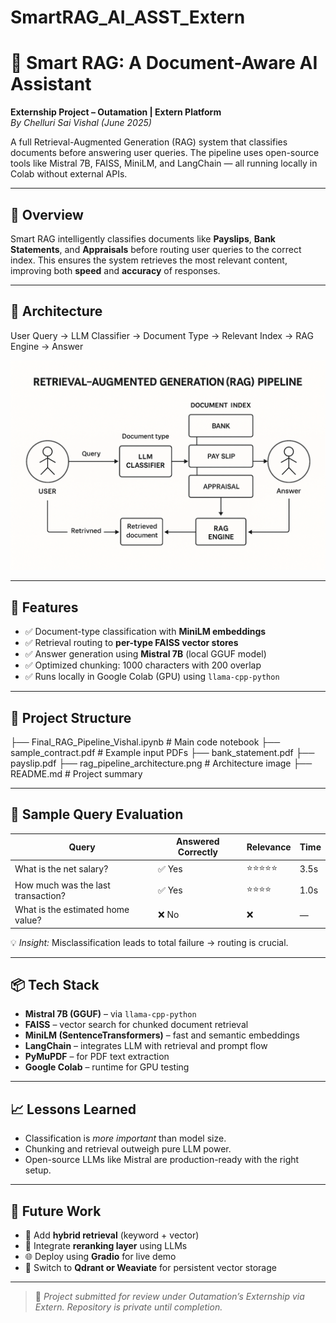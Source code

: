 # SmartRAG_AI_ASST_Extern
# 📄 Smart RAG: A Document-Aware AI Assistant

**Externship Project – Outamation | Extern Platform**  
_By Chelluri Sai Vishal (June 2025)_

A full Retrieval-Augmented Generation (RAG) system that classifies documents before answering user queries. The pipeline uses open-source tools like Mistral 7B, FAISS, MiniLM, and LangChain — all running locally in Colab without external APIs.

---

## 🚀 Overview

Smart RAG intelligently classifies documents like **Payslips**, **Bank Statements**, and **Appraisals** before routing user queries to the correct index. This ensures the system retrieves the most relevant content, improving both **speed** and **accuracy** of responses.

---

## 🧠 Architecture

User Query → LLM Classifier → Document Type → Relevant Index → RAG Engine → Answer

![RAG Pipeline Architecture](rag_pipeline_architecture.png)

---

## 🔧 Features

- ✅ Document-type classification with **MiniLM embeddings**
- ✅ Retrieval routing to **per-type FAISS vector stores**
- ✅ Answer generation using **Mistral 7B** (local GGUF model)
- ✅ Optimized chunking: 1000 characters with 200 overlap
- ✅ Runs locally in Google Colab (GPU) using `llama-cpp-python`

---

## 📂 Project Structure
├── Final_RAG_Pipeline_Vishal.ipynb # Main code notebook
├── sample_contract.pdf # Example input PDFs
├── bank_statement.pdf
├── payslip.pdf
├── rag_pipeline_architecture.png # Architecture image
├── README.md # Project summary

---

## 🧪 Sample Query Evaluation

| Query                             | Answered Correctly | Relevance | Time  |
|----------------------------------|---------------------|-----------|-------|
| What is the net salary?          | ✅ Yes              | ⭐⭐⭐⭐⭐     | 3.5s  |
| How much was the last transaction? | ✅ Yes            | ⭐⭐⭐⭐      | 1.0s  |
| What is the estimated home value? | ❌ No              | ❌        | —     |

💡 *Insight:* Misclassification leads to total failure → routing is crucial.

---

## 📦 Tech Stack

- **Mistral 7B (GGUF)** – via `llama-cpp-python`
- **FAISS** – vector search for chunked document retrieval
- **MiniLM (SentenceTransformers)** – fast and semantic embeddings
- **LangChain** – integrates LLM with retrieval and prompt flow
- **PyMuPDF** – for PDF text extraction
- **Google Colab** – runtime for GPU testing

---

## 📈 Lessons Learned

- Classification is *more important* than model size.
- Chunking and retrieval outweigh pure LLM power.
- Open-source LLMs like Mistral are production-ready with the right setup.

---

## 🔮 Future Work

- 🔄 Add **hybrid retrieval** (keyword + vector)
- 🔁 Integrate **reranking layer** using LLMs
- 🌐 Deploy using **Gradio** for live demo
- 🧱 Switch to **Qdrant or Weaviate** for persistent vector storage

---

> 📌 _Project submitted for review under Outamation’s Externship via Extern. Repository is private until completion._

